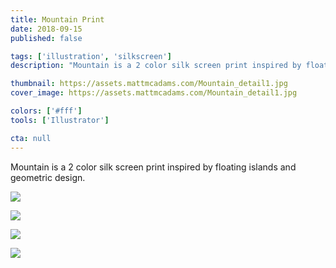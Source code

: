 ```yaml
---
title: Mountain Print
date: 2018-09-15
published: false

tags: ['illustration', 'silkscreen']
description: "Mountain is a 2 color silk screen print inspired by floating islands and geometric design."

thumbnail: https://assets.mattmcadams.com/Mountain_detail1.jpg
cover_image: https://assets.mattmcadams.com/Mountain_detail1.jpg

colors: ['#fff']
tools: ['Illustrator']

cta: null
---
```


Mountain is a 2 color silk screen print inspired by floating islands and geometric design.

![](https://assets.mattmcadams.com/Mountain-square.jpg)

![](https://assets.mattmcadams.com/Mountain_detail1.jpg)

![](https://assets.mattmcadams.com/Mountain_detail2-wide.jpg)

![](https://assets.mattmcadams.com/Mountain_detail3-wide.jpg)
